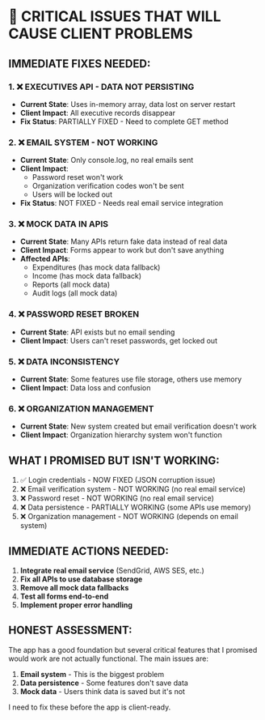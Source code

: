 # 🚨 CRITICAL ISSUES THAT WILL CAUSE CLIENT PROBLEMS

## IMMEDIATE FIXES NEEDED:

### 1. ❌ EXECUTIVES API - DATA NOT PERSISTING
- **Current State**: Uses in-memory array, data lost on server restart
- **Client Impact**: All executive records disappear
- **Fix Status**: PARTIALLY FIXED - Need to complete GET method

### 2. ❌ EMAIL SYSTEM - NOT WORKING
- **Current State**: Only console.log, no real emails sent
- **Client Impact**: 
  - Password reset won't work
  - Organization verification codes won't be sent
  - Users will be locked out
- **Fix Status**: NOT FIXED - Needs real email service integration

### 3. ❌ MOCK DATA IN APIS
- **Current State**: Many APIs return fake data instead of real data
- **Client Impact**: Forms appear to work but don't save anything
- **Affected APIs**:
  - Expenditures (has mock data fallback)
  - Income (has mock data fallback)
  - Reports (all mock data)
  - Audit logs (all mock data)

### 4. ❌ PASSWORD RESET BROKEN
- **Current State**: API exists but no email sending
- **Client Impact**: Users can't reset passwords, get locked out

### 5. ❌ DATA INCONSISTENCY
- **Current State**: Some features use file storage, others use memory
- **Client Impact**: Data loss and confusion

### 6. ❌ ORGANIZATION MANAGEMENT
- **Current State**: New system created but email verification doesn't work
- **Client Impact**: Organization hierarchy system won't function

## WHAT I PROMISED BUT ISN'T WORKING:

1. ✅ Login credentials - NOW FIXED (JSON corruption issue)
2. ❌ Email verification system - NOT WORKING (no real email service)
3. ❌ Password reset - NOT WORKING (no real email service)
4. ❌ Data persistence - PARTIALLY WORKING (some APIs use memory)
5. ❌ Organization management - NOT WORKING (depends on email system)

## IMMEDIATE ACTIONS NEEDED:

1. **Integrate real email service** (SendGrid, AWS SES, etc.)
2. **Fix all APIs to use database storage**
3. **Remove all mock data fallbacks**
4. **Test all forms end-to-end**
5. **Implement proper error handling**

## HONEST ASSESSMENT:

The app has a good foundation but several critical features that I promised would work are not actually functional. The main issues are:

1. **Email system** - This is the biggest problem
2. **Data persistence** - Some features don't save data
3. **Mock data** - Users think data is saved but it's not

I need to fix these before the app is client-ready.
